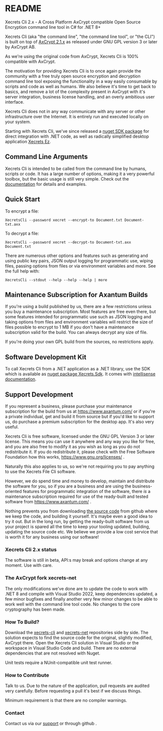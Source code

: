 # README

Xecrets Cli 2.x - A Cross Platform AxCrypt compatible Open Source Encryption command line
tool in C# for .NET 8+

Xecrets Cli (aka "the command line", "the command line tool", or "the CLI") is built on top of
[AxCrypt 2.1.x](https://github.com/axantum/xecrets-net) as released under GNU GPL version 3 or later
by AxCrypt AB.

As we're using the original code from AxCrypt, Xecrets Cli is 100% compatible with
AxCrypt.

The motivation for providing Xecrets Cli is to once again provide the community with a free
truly open source encryption and decryption command line tool exposing the functionality in a way
easily consumable by scripts and code as well as humans. We also believe it's time to get back to
basics, and remove a lot of the complexity present in AxCrypt with it's server integration, business
license handling, and an overly ambitious user interface.

Xecrets Cli does not in any way communicate with any server or other infrastructure over the
Internet. It is entirely run and executed locally on your system.

Starting with Xecrets Cli, we've since released a [nuget SDK
package](https://www.nuget.org/packages/Xecrets.Sdk/) for direct integration with .NET code, as well
as radically simplified desktop application [Xecrets Ez](https://www.axantum.com/xecrets-ez).

## Command Line Arguments

Xecrets Cli is intended to be called from the command line by humans, scripts or code. It has a
large number of options, making it a very powerful toolbox, but the basic usage is still very
simple. Check out the [documentation](docs/index.md "Command Line Tool Options") for details and
examples.

## Quick Start

To encrypt a file:

`XecretsCli --password xecret --encrypt-to Document.txt Document-txt.axx`

To decrypt a file:

`XecretsCli --password xecret --decrypt-to Document-txt.axx Document.txt`

There are numerous other options and features such as generating and using public key pairs, JSON
output logging for programmatic use, wiping files, passing options from files or via environment
variables and more. See the full help with:

`XecretsCli --stdout --help --help --help | more`

## Maintenance Subscription for Axantum Builds

If you're using a build published by us, there are a few restrictions unless you buy a maintenance
subscription. Most features are free even there, but some features intended for programmatic use
such as JSON logging and taking options from files and environment variables will restrict the size
of files possible to encrypt to 1 MB if you don't have a maintenance subscription valid for the
build. You can always decrypt any size of file.

If you're doing your own GPL build from the sources, no restrictions apply.

## Software Development Kit

To call Xecrets Cli from a .NET application as a .NET library, use the SDK which is available
as [nuget package Xecrets.Sdk](https://www.nuget.org/packages/Xecrets.Sdk). It comes with
[intellisense documentation](sdk-docs/index.md "The SDK API").

## Support Development

If you represent a business, please purchase your maintenance subscription for the build from us at
https://www.axantum.com/ or if you're a private individual, get and build it from source but if you'd
like to support us, do purchase a premium subscription for the desktop app. It's also very useful.

Xecrets Cli is free software, licensed under the GNU GPL Version 3 or later license. This means
you can use it anywhere and any way you like for free, and you are also free to modify it as you
wish as long as you do not redistribute it. If you do redistribute it, please check with the Free
Software Foundation how this works, https://www.gnu.org/licenses/ .

Naturally this also applies to us, so we're not requiring you to pay anything to use the Xecrets
File Cli software.

However, we do spend time and money to develop, maintain and distribute the software for you, so if
you are a business and are using the business-oriented features for programmatic integration of the
software, there _is_ a maintenance subscription required for use of the ready-built and tested
software from https://www.axantum.com/ .

Nothing prevents you from downloading [the source code](https://github.com/xecrets/xecrets-cli)
from github where we keep the code, and building it yourself. It's maybe even a good idea to try it
out. But in the long run, by getting the ready-built software from us your project is spared all the
time to keep your tooling updated, building, updating the source code etc. We believe we provide a
low cost service that is worth it for any business using our software!

### Xecrets Cli 2.x status

The software is still in beta, API:s may break and options change at any moment. Use with care.

### The AxCrypt fork xecrets-net

The only modifications we've done are to update the code to work with .NET 8 and compile with Visual
Studio 2022, keep dependencies updated, a few minor bugfixes and finally another very few minor
changes to be able to work well with the command line tool code. No changes to the core cryptography
has been made.

### How To Build?

Download the [xecrets-cli](https://github.com/xecrets/xecrets-cli) and
[xecrets-net](https://github.com/axantum/xecrets-net) repositories side by side. The solution
expects to find the source code for the original, slightly modified, AxCrypt there. Open the Xecrets
Cli solution in Visual Studio or the workspace in Visual Studio Code and build. There are no
external dependencies that are not resolved with Nuget.

Unit tests require a NUnit-compatible unit test runner.

### How to Contribute

Talk to us. Due to the nature of the application, pull requests are audited very
carefully. Before requesting a pull it's best if we discuss things.

Minimum requirement is that there are no compiler warnings.

### Contact

Contact us via our [support](https://www.axantum.com/support "Xecrets Support
Site") or through github .
